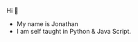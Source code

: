 Hi 👋
- My name is Jonathan
- I am self taught in Python & Java Script.
<!---
kassisj47/kassisj47 is a ✨ special ✨ repository because its `README.md` (this file) appears on your GitHub profile.
You can click the Preview link to take a look at your changes.
--->
